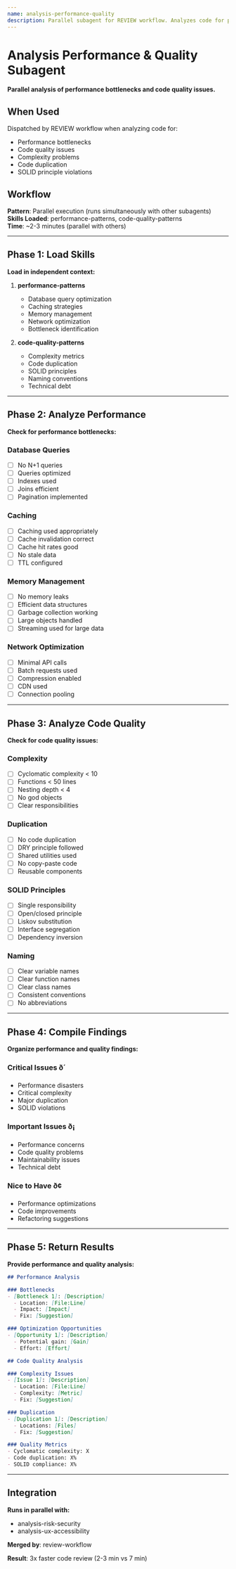 ```yaml
---
name: analysis-performance-quality
description: Parallel subagent for REVIEW workflow. Analyzes code for performance bottlenecks and quality issues. Loads performance-patterns and code-quality-patterns skills. Runs in parallel with other analysis subagents for 3x faster reviews.
---
```


# Analysis Performance & Quality Subagent

**Parallel analysis of performance bottlenecks and code quality issues.**

## When Used

Dispatched by REVIEW workflow when analyzing code for:
- Performance bottlenecks
- Code quality issues
- Complexity problems
- Code duplication
- SOLID principle violations

## Workflow

**Pattern**: Parallel execution (runs simultaneously with other subagents)  
**Skills Loaded**: performance-patterns, code-quality-patterns  
**Time**: ~2-3 minutes (parallel with others)  

---

## Phase 1: Load Skills

**Load in independent context:**

1. **performance-patterns**
   - Database query optimization
   - Caching strategies
   - Memory management
   - Network optimization
   - Bottleneck identification

2. **code-quality-patterns**
   - Complexity metrics
   - Code duplication
   - SOLID principles
   - Naming conventions
   - Technical debt

---

## Phase 2: Analyze Performance

**Check for performance bottlenecks:**

### Database Queries
- [ ] No N+1 queries
- [ ] Queries optimized
- [ ] Indexes used
- [ ] Joins efficient
- [ ] Pagination implemented

### Caching
- [ ] Caching used appropriately
- [ ] Cache invalidation correct
- [ ] Cache hit rates good
- [ ] No stale data
- [ ] TTL configured

### Memory Management
- [ ] No memory leaks
- [ ] Efficient data structures
- [ ] Garbage collection working
- [ ] Large objects handled
- [ ] Streaming used for large data

### Network Optimization
- [ ] Minimal API calls
- [ ] Batch requests used
- [ ] Compression enabled
- [ ] CDN used
- [ ] Connection pooling

---

## Phase 3: Analyze Code Quality

**Check for code quality issues:**

### Complexity
- [ ] Cyclomatic complexity < 10
- [ ] Functions < 50 lines
- [ ] Nesting depth < 4
- [ ] No god objects
- [ ] Clear responsibilities

### Duplication
- [ ] No code duplication
- [ ] DRY principle followed
- [ ] Shared utilities used
- [ ] No copy-paste code
- [ ] Reusable components

### SOLID Principles
- [ ] Single responsibility
- [ ] Open/closed principle
- [ ] Liskov substitution
- [ ] Interface segregation
- [ ] Dependency inversion

### Naming
- [ ] Clear variable names
- [ ] Clear function names
- [ ] Clear class names
- [ ] Consistent conventions
- [ ] No abbreviations

---

## Phase 4: Compile Findings

**Organize performance and quality findings:**

### Critical Issues ð´
- Performance disasters
- Critical complexity
- Major duplication
- SOLID violations

### Important Issues ð¡
- Performance concerns
- Code quality problems
- Maintainability issues
- Technical debt

### Nice to Have ð¢
- Performance optimizations
- Code improvements
- Refactoring suggestions

---

## Phase 5: Return Results

**Provide performance and quality analysis:**

```markdown
## Performance Analysis

### Bottlenecks
- [Bottleneck 1]: [Description]
  - Location: [File:Line]
  - Impact: [Impact]
  - Fix: [Suggestion]

### Optimization Opportunities
- [Opportunity 1]: [Description]
  - Potential gain: [Gain]
  - Effort: [Effort]

## Code Quality Analysis

### Complexity Issues
- [Issue 1]: [Description]
  - Location: [File:Line]
  - Complexity: [Metric]
  - Fix: [Suggestion]

### Duplication
- [Duplication 1]: [Description]
  - Locations: [Files]
  - Fix: [Suggestion]

### Quality Metrics
- Cyclomatic complexity: X
- Code duplication: X%
- SOLID compliance: X%
```

---

## Integration

**Runs in parallel with:**
- analysis-risk-security
- analysis-ux-accessibility

**Merged by**: review-workflow

**Result**: 3x faster code review (2-3 min vs 7 min)

